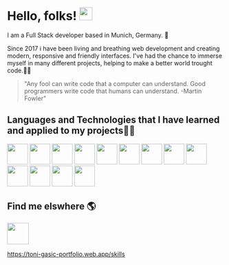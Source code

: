 # Hello, folks! <img src="https://raw.githubusercontent.com/MartinHeinz/MartinHeinz/master/wave.gif" width="30px">

I am a Full Stack developer based in Munich, Germany. <span class="emoji">🥨</span>

Since 2017 i have been living and breathing web development and creating modern, responsive and friendly interfaces. I've had the chance to immerse myself in many different projects, helping to make a better world trought code.<span class="emoji">🌟</span><span class="emoji">🤩</span>

>"Any fool can write code that a computer can understand. Good programmers write code that humans can understand. -Martin Fowler"



## Languages and Technologies that I have learned and applied to my projects<span class="emoji">👨‍💻</span>

<img src="https://cdn0.iconfinder.com/data/icons/long-shadow-web-icons/512/css-256.png" width="48"> <img src="https://cdn3.iconfinder.com/data/icons/picons-social/57/10-html5-256.png" width="48"> <img src="https://cdn2.iconfinder.com/data/icons/designer-skills/128/code-programming-javascript-software-develop-command-language-256.png" width="48"> <img src="https://cdn4.iconfinder.com/data/icons/logos-3/600/React.js_logo-512.png" width="48"> <img src="https://cdn.worldvectorlogo.com/logos/nodejs-2.svg" width="48"> <img src="https://cdn4.iconfinder.com/data/icons/scripting-and-programming-languages/512/JQuery_logo-256.png" width="48"> <img src="https://cdn3.iconfinder.com/data/icons/popular-services-brands/512/php-256.png" width="48"> <img src="https://cdn4.iconfinder.com/data/icons/logos-brands-5/24/symfony-256.png" width="48"> <img src="https://cdn4.iconfinder.com/data/icons/logos-brands-5/24/postgresql-256.png" width="48"> <img src="https://cdn.worldvectorlogo.com/logos/elasticsearch.svg" width="48"> <img src="https://cdn.worldvectorlogo.com/logos/rabbitmq.svg" width="48"> <img src="https://cdn.worldvectorlogo.com/logos/stripe.svg" width="48"> <img src="https://cdn.worldvectorlogo.com/logos/nginx-1.svg" width="48">




## Find me elswhere <span class="emoji">🌎</span>

<a href="https://www.linkedin.com/in/tonig0507"><img src="https://cdn1.iconfinder.com/data/icons/company-identity/100/LinkedIn-logo-vector-256.png" width="50"></a>

https://toni-gasic-portfolio.web.app/skills
